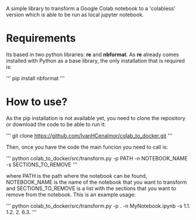 A simple library to transform a Google Colab notebook to a 'colabless' version which is able to be run as local jupyter notebook.

# Requirements
Its based in two python libraries: **re** and **nbformat**. As **re** already comes installed with Python as a base library, the only installation that is required is:

'''
pip install nbformat
'''

# How to use?
As the pip installation is not available yet, you need to clone the repository or download the code to be able to run it:

'''
git clone https://github.com/IvanHCenalmor/colab_to_docker.git
'''

Then, once you have the code the main funcion you need to call is:

'''
python colab_to_docker/src/transform.py -p PATH -n NOTEBOOK_NAME -s SECTIONS_TO_REMOVE
'''

where PATH is the path where the notebook can be found, NOTEBOOK_NAME is the name of the notebook that you want to transform and SECTIONS_TO_REMOVE is a list with the sections that you want to remove from the notebook. This is an example usage:

'''
python colab_to_docker/src/transform.py -p . -n MyNotebook.ipynb -s 1.1. 1.2. 2. 6.3.
'''